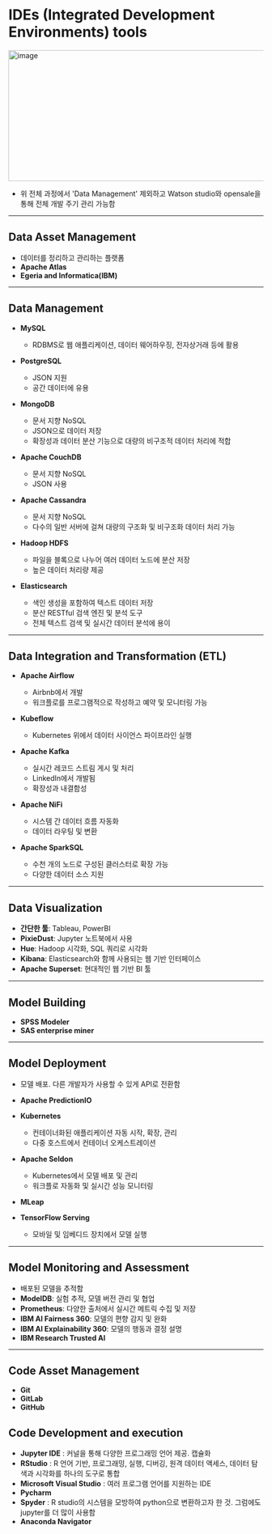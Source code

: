 # IDEs (Integrated Development Environments) tools

<img width="635" height="259" alt="image" src="https://github.com/user-attachments/assets/8cabc665-6916-4dd5-9a81-d34b5cda1b0a" />

- 위 전체 과정에서 'Data Management' 제외하고 Watson studio와 opensale을 통해 전체 개발 주기 관리 가능함
---

## Data Asset Management
- 데이터를 정리하고 관리하는 플랫폼
- **Apache Atlas**
- **Egeria and Informatica(IBM)**

---

## Data Management
- **MySQL**  
  - RDBMS로 웹 애플리케이션, 데이터 웨어하우징, 전자상거래 등에 활용

- **PostgreSQL**  
  - JSON 지원  
  - 공간 데이터에 유용

- **MongoDB**  
  - 문서 지향 NoSQL  
  - JSON으로 데이터 저장  
  - 확장성과 데이터 분산 기능으로 대량의 비구조적 데이터 처리에 적합

- **Apache CouchDB**  
  - 문서 지향 NoSQL  
  - JSON 사용

- **Apache Cassandra**  
  - 문서 지향 NoSQL  
  - 다수의 일반 서버에 걸쳐 대량의 구조화 및 비구조화 데이터 처리 가능

- **Hadoop HDFS**  
  - 파일을 블록으로 나누어 여러 데이터 노드에 분산 저장  
  - 높은 데이터 처리량 제공

- **Elasticsearch**  
  - 색인 생성을 포함하여 텍스트 데이터 저장  
  - 분산 RESTful 검색 엔진 및 분석 도구  
  - 전체 텍스트 검색 및 실시간 데이터 분석에 용이

---

## Data Integration and Transformation (ETL)
- **Apache Airflow**  
  - Airbnb에서 개발  
  - 워크플로를 프로그램적으로 작성하고 예약 및 모니터링 가능

- **Kubeflow**  
  - Kubernetes 위에서 데이터 사이언스 파이프라인 실행

- **Apache Kafka**  
  - 실시간 레코드 스트림 게시 및 처리  
  - LinkedIn에서 개발됨  
  - 확장성과 내결함성

- **Apache NiFi**  
  - 시스템 간 데이터 흐름 자동화  
  - 데이터 라우팅 및 변환

- **Apache SparkSQL**  
  - 수천 개의 노드로 구성된 클러스터로 확장 가능  
  - 다양한 데이터 소스 지원

---

## Data Visualization
- **간단한 툴**: Tableau, PowerBI  
- **PixieDust**: Jupyter 노트북에서 사용  
- **Hue**: Hadoop 시각화, SQL 쿼리로 시각화  
- **Kibana**: Elasticsearch와 함께 사용되는 웹 기반 인터페이스  
- **Apache Superset**: 현대적인 웹 기반 BI 툴

---

## Model Building
- **SPSS Modeler**
- **SAS enterprise miner**
  
---

## Model Deployment
- 모델 배포. 다른 개발자가 사용할 수 있게 API로 전환함
- **Apache PredictionIO**  
- **Kubernetes**  
  - 컨테이너화된 애플리케이션 자동 시작, 확장, 관리  
  - 다중 호스트에서 컨테이너 오케스트레이션

- **Apache Seldon**  
  - Kubernetes에서 모델 배포 및 관리  
  - 워크플로 자동화 및 실시간 성능 모니터링

- **MLeap**  
- **TensorFlow Serving**  
  - 모바일 및 임베디드 장치에서 모델 실행

 ---
 
## Model Monitoring and Assessment
- 배포된 모델을 추적함
- **ModelDB**: 실험 추적, 모델 버전 관리 및 협업  
- **Prometheus**: 다양한 출처에서 실시간 메트릭 수집 및 저장  
- **IBM AI Fairness 360**: 모델의 편향 감지 및 완화  
- **IBM AI Explainability 360**: 모델의 행동과 결정 설명  
- **IBM Research Trusted AI**
  
---

## Code Asset Management
- **Git** 
- **GitLab**
- **GitHub**

## Code Development and execution
- **Jupyter IDE**  : 커널을 통해 다양한 프로그래밍 언어 제공. 캡슐화
- **RStudio** : R 언어 기반, 프로그래밍, 실행, 디버깅, 원격 데이터 액세스, 데이터 탐색과 시각화를 하나의 도구로 통합
- **Microsoft Visual Studio** : 여러 프로그램 언어를 지원하는 IDE
- **Pycharm** 
- **Spyder** : R studio의 시스템을 모방하여 python으로 변환하고자 한 것. 그럼에도 jupyter를 더 많이 사용함
- **Anaconda Navigator**
  
